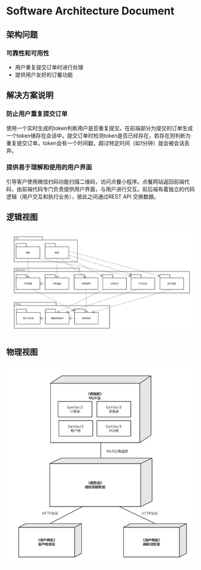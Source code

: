 # Software Architecture Document
## 架构问题
### 可靠性和可用性
- 用户重复提交订单时进行处理
- 提供用户友好的订餐功能

## 解决方案说明
### 防止用户重复提交订单
使用一个实时生成的token判断用户是否重复提交。在前端部分为提交的订单生成一个token储存在会话中，提交订单时检测token是否已经存在，若存在则判断为重复提交订单。token会有一个时间戳，超过特定时间（如1分钟）就会被会话丢弃。
### 提供易于理解和使用的用户界面
引导客户使用微信扫码功能扫描二维码，访问点餐小程序。点餐网站返回前端代码，由前端代码专门负责提供用户界面，与用户进行交互。前后端有着独立的代码逻辑（用户交互和执行业务），彼此之间通过REST API 交换数据。

## 逻辑视图
![lanhsh](https://github.com/2018SystemAnalysis/Wechat-Odering-System/blob/master/assets/images/logic_view.png)

## 物理视图
![lanhsh](https://github.com/2018SystemAnalysis/Wechat-Odering-System/blob/master/assets/images/Physics_View.png)
